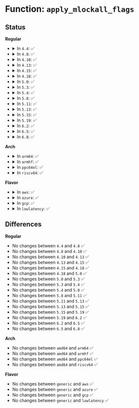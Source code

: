 # Function: <code>apply_mlockall_flags</code>

## Status
<b>Regular</b>
<ul>
<li>
<details>
<summary>In <code>4.4</code>: ✅</summary>

```c
int apply_mlockall_flags(int flags);
```

**Collision:** Unique Static

**Inline:** No

**Transformation:** False

**Instances:**

```
In mm/mlock.c (ffffffff811c3980)
Location: mm/mlock.c:685
Inline: False
Direct callers:
  - mm/mlock.c:SyS_mlockall
  - mm/mlock.c:SyS_mlockall
  - mm/mlock.c:sys_munlockall
```
**Symbols:**

```
ffffffff811c3980-ffffffff811c3ab2: apply_mlockall_flags (STB_LOCAL)
```
</details>
</li>
<li>
<details>
<summary>In <code>4.8</code>: ✅</summary>

```c
int apply_mlockall_flags(int flags);
```

**Collision:** Unique Static

**Inline:** No

**Transformation:** False

**Instances:**

```
In mm/mlock.c (ffffffff811df770)
Location: mm/mlock.c:700
Inline: False
Direct callers:
  - mm/mlock.c:sys_munlockall
  - mm/mlock.c:SyS_mlockall
  - mm/mlock.c:SyS_mlockall
```
**Symbols:**

```
ffffffff811df770-ffffffff811df8c1: apply_mlockall_flags (STB_LOCAL)
```
</details>
</li>
<li>
<details>
<summary>In <code>4.10</code>: ✅</summary>

```c
int apply_mlockall_flags(int flags);
```

**Collision:** Unique Static

**Inline:** No

**Transformation:** False

**Instances:**

```
In mm/mlock.c (ffffffff811ef6d0)
Location: mm/mlock.c:754
Inline: False
Direct callers:
  - mm/mlock.c:sys_munlockall
  - mm/mlock.c:SyS_mlockall
  - mm/mlock.c:SyS_mlockall
```
**Symbols:**

```
ffffffff811ef6d0-ffffffff811ef821: apply_mlockall_flags (STB_LOCAL)
```
</details>
</li>
<li>
<details>
<summary>In <code>4.13</code>: ✅</summary>

```c
int apply_mlockall_flags(int flags);
```

**Collision:** Unique Static

**Inline:** No

**Transformation:** False

**Instances:**

```
In mm/mlock.c (ffffffff811fa5d0)
Location: mm/mlock.c:755
Inline: False
Direct callers:
  - mm/mlock.c:sys_munlockall
  - mm/mlock.c:SyS_mlockall
  - mm/mlock.c:SyS_mlockall
```
**Symbols:**

```
ffffffff811fa5d0-ffffffff811fa721: apply_mlockall_flags (STB_LOCAL)
```
</details>
</li>
<li>
<details>
<summary>In <code>4.15</code>: ✅</summary>

```c
int apply_mlockall_flags(int flags);
```

**Collision:** Unique Static

**Inline:** No

**Transformation:** False

**Instances:**

```
In mm/mlock.c (ffffffff81212b00)
Location: mm/mlock.c:752
Inline: False
Direct callers:
  - mm/mlock.c:sys_munlockall
  - mm/mlock.c:SyS_mlockall
  - mm/mlock.c:SyS_mlockall
```
**Symbols:**

```
ffffffff81212b00-ffffffff81212c51: apply_mlockall_flags (STB_LOCAL)
```
</details>
</li>
<li>
<details>
<summary>In <code>4.18</code>: ✅</summary>

```c
int apply_mlockall_flags(int flags);
```

**Collision:** Unique Static

**Inline:** No

**Transformation:** False

**Instances:**

```
In mm/mlock.c (ffffffff81233a20)
Location: mm/mlock.c:759
Inline: False
Direct callers:
  - mm/mlock.c:__x64_sys_munlockall
  - mm/mlock.c:__ia32_sys_mlockall
  - mm/mlock.c:__ia32_sys_mlockall
  - mm/mlock.c:__x64_sys_mlockall
  - mm/mlock.c:__x64_sys_mlockall
```
**Symbols:**

```
ffffffff81233a20-ffffffff81233b38: apply_mlockall_flags (STB_LOCAL)
```
</details>
</li>
<li>
<details>
<summary>In <code>5.0</code>: ✅</summary>

```c
int apply_mlockall_flags(int flags);
```

**Collision:** Unique Static

**Inline:** No

**Transformation:** False

**Instances:**

```
In mm/mlock.c (ffffffff812471f0)
Location: mm/mlock.c:759
Inline: False
Direct callers:
  - mm/mlock.c:__x64_sys_munlockall
  - mm/mlock.c:__ia32_sys_mlockall
  - mm/mlock.c:__ia32_sys_mlockall
  - mm/mlock.c:__x64_sys_mlockall
  - mm/mlock.c:__x64_sys_mlockall
```
**Symbols:**

```
ffffffff812471f0-ffffffff81247308: apply_mlockall_flags (STB_LOCAL)
```
</details>
</li>
<li>
<details>
<summary>In <code>5.3</code>: ✅</summary>

```c
int apply_mlockall_flags(int flags);
```

**Collision:** Unique Static

**Inline:** No

**Transformation:** False

**Instances:**

```
In mm/mlock.c (ffffffff81259400)
Location: mm/mlock.c:759
Inline: False
Direct callers:
  - mm/mlock.c:__x64_sys_munlockall
  - mm/mlock.c:__ia32_sys_mlockall
  - mm/mlock.c:__ia32_sys_mlockall
  - mm/mlock.c:__x64_sys_mlockall
  - mm/mlock.c:__x64_sys_mlockall
```
**Symbols:**

```
ffffffff81259400-ffffffff81259518: apply_mlockall_flags (STB_LOCAL)
```
</details>
</li>
<li>
<details>
<summary>In <code>5.4</code>: ✅</summary>

```c
int apply_mlockall_flags(int flags);
```

**Collision:** Unique Static

**Inline:** No

**Transformation:** False

**Instances:**

```
In mm/mlock.c (ffffffff812678d0)
Location: mm/mlock.c:763
Inline: False
Direct callers:
  - mm/mlock.c:__x64_sys_munlockall
  - mm/mlock.c:__ia32_sys_mlockall
  - mm/mlock.c:__ia32_sys_mlockall
  - mm/mlock.c:__x64_sys_mlockall
  - mm/mlock.c:__x64_sys_mlockall
```
**Symbols:**

```
ffffffff812678d0-ffffffff812679e8: apply_mlockall_flags (STB_LOCAL)
```
</details>
</li>
<li>
<details>
<summary>In <code>5.8</code>: ✅</summary>

```c
int apply_mlockall_flags(int flags);
```

**Collision:** Unique Static

**Inline:** No

**Transformation:** False

**Instances:**

```
In mm/mlock.c (ffffffff81297a00)
Location: mm/mlock.c:763
Inline: False
Direct callers:
  - mm/mlock.c:__do_sys_munlockall
  - mm/mlock.c:__do_sys_mlockall
  - mm/mlock.c:__do_sys_mlockall
```
**Symbols:**

```
ffffffff81297a00-ffffffff81297b17: apply_mlockall_flags (STB_LOCAL)
```
</details>
</li>
<li>
<details>
<summary>In <code>5.11</code>: ✅</summary>

```c
int apply_mlockall_flags(int flags);
```

**Collision:** Unique Static

**Inline:** No

**Transformation:** False

**Instances:**

```
In mm/mlock.c (ffffffff812a2ac0)
Location: mm/mlock.c:739
Inline: False
Direct callers:
  - mm/mlock.c:__do_sys_munlockall
  - mm/mlock.c:__do_sys_mlockall
```
**Symbols:**

```
ffffffff812a2ac0-ffffffff812a2bd7: apply_mlockall_flags (STB_LOCAL)
```
</details>
</li>
<li>
<details>
<summary>In <code>5.13</code>: ✅</summary>

```c
int apply_mlockall_flags(int flags);
```

**Collision:** Unique Static

**Inline:** No

**Transformation:** False

**Instances:**

```
In mm/mlock.c (ffffffff812a8340)
Location: mm/mlock.c:738
Inline: False
Direct callers:
  - mm/mlock.c:__do_sys_munlockall
  - mm/mlock.c:__do_sys_mlockall
```
**Symbols:**

```
ffffffff812a8340-ffffffff812a8457: apply_mlockall_flags (STB_LOCAL)
```
</details>
</li>
<li>
<details>
<summary>In <code>5.15</code>: ✅</summary>

```c
int apply_mlockall_flags(int flags);
```

**Collision:** Unique Static

**Inline:** No

**Transformation:** False

**Instances:**

```
In mm/mlock.c (ffffffff812e9980)
Location: mm/mlock.c:739
Inline: False
Direct callers:
  - mm/mlock.c:__do_sys_munlockall
  - mm/mlock.c:__do_sys_mlockall
```
**Symbols:**

```
ffffffff812e9980-ffffffff812e9a97: apply_mlockall_flags (STB_LOCAL)
```
</details>
</li>
<li>
<details>
<summary>In <code>5.19</code>: ✅</summary>

```c
int apply_mlockall_flags(int flags);
```

**Collision:** Unique Static

**Inline:** No

**Transformation:** False

**Instances:**

```
In mm/mlock.c (ffffffff81349b00)
Location: mm/mlock.c:660
Inline: False
Direct callers:
  - mm/mlock.c:__do_sys_munlockall
  - mm/mlock.c:__do_sys_mlockall
```
**Symbols:**

```
ffffffff81349b00-ffffffff81349c18: apply_mlockall_flags (STB_LOCAL)
```
</details>
</li>
<li>
<details>
<summary>In <code>6.2</code>: ✅</summary>

```c
int apply_mlockall_flags(int flags);
```

**Collision:** Unique Static

**Inline:** No

**Transformation:** False

**Instances:**

```
In mm/mlock.c (ffffffff813c1e60)
Location: mm/mlock.c:659
Inline: False
Direct callers:
  - mm/mlock.c:__do_sys_munlockall
  - mm/mlock.c:__do_sys_mlockall
```
**Symbols:**

```
ffffffff813c1e60-ffffffff813c1f90: apply_mlockall_flags (STB_LOCAL)
```
</details>
</li>
<li>
<details>
<summary>In <code>6.5</code>: ✅</summary>

```c
int apply_mlockall_flags(int flags);
```

**Collision:** Unique Static

**Inline:** No

**Transformation:** False

**Instances:**

```
In mm/mlock.c (ffffffff813f7510)
Location: mm/mlock.c:666
Inline: False
Direct callers:
  - mm/mlock.c:__do_sys_munlockall
  - mm/mlock.c:__do_sys_mlockall
```
**Symbols:**

```
ffffffff813f7510-ffffffff813f7639: apply_mlockall_flags (STB_LOCAL)
```
</details>
</li>
<li>
<details>
<summary>In <code>6.8</code>: ✅</summary>

```c
int apply_mlockall_flags(int flags);
```

**Collision:** Unique Static

**Inline:** No

**Transformation:** False

**Instances:**

```
In mm/mlock.c (ffffffff81422990)
Location: mm/mlock.c:716
Inline: False
Direct callers:
  - mm/mlock.c:__do_sys_munlockall
  - mm/mlock.c:__do_sys_mlockall
```
**Symbols:**

```
ffffffff81422990-ffffffff81422ab8: apply_mlockall_flags (STB_LOCAL)
```
</details>
</li>
</ul>
<b>Arch</b>
<ul>
<li>
<details>
<summary>In <code>arm64</code>: ✅</summary>

```c
int apply_mlockall_flags(int flags);
```

**Collision:** Unique Static

**Inline:** No

**Transformation:** False

**Instances:**

```
In mm/mlock.c (ffff8000102fea30)
Location: mm/mlock.c:763
Inline: False
Direct callers:
  - mm/mlock.c:__arm64_sys_munlockall
  - mm/mlock.c:__arm64_sys_mlockall
  - mm/mlock.c:__arm64_sys_mlockall
```
**Symbols:**

```
ffff8000102fea30-ffff8000102feb4c: apply_mlockall_flags (STB_LOCAL)
```
</details>
</li>
<li>
<details>
<summary>In <code>armhf</code>: ✅</summary>

```c
int apply_mlockall_flags(int flags);
```

**Collision:** Unique Static

**Inline:** No

**Transformation:** False

**Instances:**

```
In mm/mlock.c (c051d940)
Location: mm/mlock.c:763
Inline: False
Direct callers:
  - mm/mlock.c:sys_munlockall
  - mm/mlock.c:__se_sys_mlockall
  - mm/mlock.c:__se_sys_mlockall
```
**Symbols:**

```
c051d940-c051da74: apply_mlockall_flags (STB_LOCAL)
```
</details>
</li>
<li>
<details>
<summary>In <code>ppc64el</code>: ✅</summary>

```c
int apply_mlockall_flags(int flags);
```

**Collision:** Unique Static

**Inline:** No

**Transformation:** False

**Instances:**

```
In mm/mlock.c (c0000000003ca5b0)
Location: mm/mlock.c:763
Inline: False
Direct callers:
  - mm/mlock.c:sys_munlockall
  - mm/mlock.c:__se_sys_mlockall
  - mm/mlock.c:__se_sys_mlockall
```
**Symbols:**

```
c0000000003ca5b0-c0000000003ca724: apply_mlockall_flags (STB_LOCAL)
```
</details>
</li>
<li>
<details>
<summary>In <code>riscv64</code>: ✅</summary>

```c
int apply_mlockall_flags(int flags);
```

**Collision:** Unique Static

**Inline:** No

**Transformation:** False

**Instances:**

```
In mm/mlock.c (ffffffe00020cc72)
Location: mm/mlock.c:763
Inline: False
Direct callers:
  - mm/mlock.c:sys_munlockall
  - mm/mlock.c:__se_sys_mlockall
  - mm/mlock.c:__se_sys_mlockall
```
**Symbols:**

```
ffffffe00020cc72-ffffffe00020cd26: apply_mlockall_flags (STB_LOCAL)
```
</details>
</li>
</ul>
<b>Flavor</b>
<ul>
<li>
<details>
<summary>In <code>aws</code>: ✅</summary>

```c
int apply_mlockall_flags(int flags);
```

**Collision:** Unique Static

**Inline:** No

**Transformation:** False

**Instances:**

```
In mm/mlock.c (ffffffff8125ff20)
Location: mm/mlock.c:763
Inline: False
Direct callers:
  - mm/mlock.c:__x64_sys_munlockall
  - mm/mlock.c:__ia32_sys_mlockall
  - mm/mlock.c:__ia32_sys_mlockall
  - mm/mlock.c:__x64_sys_mlockall
  - mm/mlock.c:__x64_sys_mlockall
```
**Symbols:**

```
ffffffff8125ff20-ffffffff81260038: apply_mlockall_flags (STB_LOCAL)
```
</details>
</li>
<li>
<details>
<summary>In <code>azure</code>: ✅</summary>

```c
int apply_mlockall_flags(int flags);
```

**Collision:** Unique Static

**Inline:** No

**Transformation:** False

**Instances:**

```
In mm/mlock.c (ffffffff81252340)
Location: mm/mlock.c:763
Inline: False
Direct callers:
  - mm/mlock.c:__x64_sys_munlockall
  - mm/mlock.c:__ia32_sys_mlockall
  - mm/mlock.c:__ia32_sys_mlockall
  - mm/mlock.c:__x64_sys_mlockall
  - mm/mlock.c:__x64_sys_mlockall
```
**Symbols:**

```
ffffffff81252340-ffffffff81252458: apply_mlockall_flags (STB_LOCAL)
```
</details>
</li>
<li>
<details>
<summary>In <code>gcp</code>: ✅</summary>

```c
int apply_mlockall_flags(int flags);
```

**Collision:** Unique Static

**Inline:** No

**Transformation:** False

**Instances:**

```
In mm/mlock.c (ffffffff8125dcc0)
Location: mm/mlock.c:763
Inline: False
Direct callers:
  - mm/mlock.c:__x64_sys_munlockall
  - mm/mlock.c:__ia32_sys_mlockall
  - mm/mlock.c:__ia32_sys_mlockall
  - mm/mlock.c:__x64_sys_mlockall
  - mm/mlock.c:__x64_sys_mlockall
```
**Symbols:**

```
ffffffff8125dcc0-ffffffff8125ddd8: apply_mlockall_flags (STB_LOCAL)
```
</details>
</li>
<li>
<details>
<summary>In <code>lowlatency</code>: ✅</summary>

```c
int apply_mlockall_flags(int flags);
```

**Collision:** Unique Static

**Inline:** No

**Transformation:** False

**Instances:**

```
In mm/mlock.c (ffffffff8126d6a0)
Location: mm/mlock.c:763
Inline: False
Direct callers:
  - mm/mlock.c:__x64_sys_munlockall
  - mm/mlock.c:__ia32_sys_mlockall
  - mm/mlock.c:__ia32_sys_mlockall
  - mm/mlock.c:__x64_sys_mlockall
  - mm/mlock.c:__x64_sys_mlockall
```
**Symbols:**

```
ffffffff8126d6a0-ffffffff8126d7b3: apply_mlockall_flags (STB_LOCAL)
```
</details>
</li>
</ul>

## Differences
<b>Regular</b>
<ul>
<li>
No changes between <code>4.4</code> and <code>4.8</code> ✅
</li>
<li>
No changes between <code>4.8</code> and <code>4.10</code> ✅
</li>
<li>
No changes between <code>4.10</code> and <code>4.13</code> ✅
</li>
<li>
No changes between <code>4.13</code> and <code>4.15</code> ✅
</li>
<li>
No changes between <code>4.15</code> and <code>4.18</code> ✅
</li>
<li>
No changes between <code>4.18</code> and <code>5.0</code> ✅
</li>
<li>
No changes between <code>5.0</code> and <code>5.3</code> ✅
</li>
<li>
No changes between <code>5.3</code> and <code>5.4</code> ✅
</li>
<li>
No changes between <code>5.4</code> and <code>5.8</code> ✅
</li>
<li>
No changes between <code>5.8</code> and <code>5.11</code> ✅
</li>
<li>
No changes between <code>5.11</code> and <code>5.13</code> ✅
</li>
<li>
No changes between <code>5.13</code> and <code>5.15</code> ✅
</li>
<li>
No changes between <code>5.15</code> and <code>5.19</code> ✅
</li>
<li>
No changes between <code>5.19</code> and <code>6.2</code> ✅
</li>
<li>
No changes between <code>6.2</code> and <code>6.5</code> ✅
</li>
<li>
No changes between <code>6.5</code> and <code>6.8</code> ✅
</li>
</ul>
<b>Arch</b>
<ul>
<li>
No changes between <code>amd64</code> and <code>arm64</code> ✅
</li>
<li>
No changes between <code>amd64</code> and <code>armhf</code> ✅
</li>
<li>
No changes between <code>amd64</code> and <code>ppc64el</code> ✅
</li>
<li>
No changes between <code>amd64</code> and <code>riscv64</code> ✅
</li>
</ul>
<b>Flavor</b>
<ul>
<li>
No changes between <code>generic</code> and <code>aws</code> ✅
</li>
<li>
No changes between <code>generic</code> and <code>azure</code> ✅
</li>
<li>
No changes between <code>generic</code> and <code>gcp</code> ✅
</li>
<li>
No changes between <code>generic</code> and <code>lowlatency</code> ✅
</li>
</ul>
